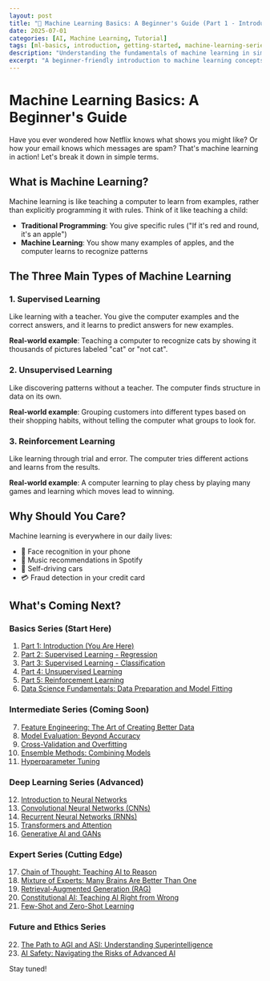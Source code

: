 ```yaml
---
layout: post
title: "🤖 Machine Learning Basics: A Beginner's Guide (Part 1 - Introduction)"
date: 2025-07-01
categories: [AI, Machine Learning, Tutorial]
tags: [ml-basics, introduction, getting-started, machine-learning-series]
description: "Understanding the fundamentals of machine learning in simple terms."
excerpt: "A beginner-friendly introduction to machine learning concepts, explained with real-world examples and minimal technical jargon."
---
```


# Machine Learning Basics: A Beginner's Guide

Have you ever wondered how Netflix knows what shows you might like? Or how your email knows which messages are spam? That's machine learning in action! Let's break it down in simple terms.

## What is Machine Learning?

Machine learning is like teaching a computer to learn from examples, rather than explicitly programming it with rules. Think of it like teaching a child:

- **Traditional Programming**: You give specific rules ("If it's red and round, it's an apple")
- **Machine Learning**: You show many examples of apples, and the computer learns to recognize patterns

## The Three Main Types of Machine Learning

### 1. Supervised Learning
Like learning with a teacher. You give the computer examples and the correct answers, and it learns to predict answers for new examples.

**Real-world example**: Teaching a computer to recognize cats by showing it thousands of pictures labeled "cat" or "not cat".

### 2. Unsupervised Learning
Like discovering patterns without a teacher. The computer finds structure in data on its own.

**Real-world example**: Grouping customers into different types based on their shopping habits, without telling the computer what groups to look for.

### 3. Reinforcement Learning
Like learning through trial and error. The computer tries different actions and learns from the results.

**Real-world example**: A computer learning to play chess by playing many games and learning which moves lead to winning.

## Why Should You Care?

Machine learning is everywhere in our daily lives:
- 📱 Face recognition in your phone
- 🎵 Music recommendations in Spotify
- 🚗 Self-driving cars
- 💳 Fraud detection in your credit card

## What's Coming Next?

### Basics Series (Start Here)
1. [Part 1: Introduction (You Are Here)](/ai/machine%20learning/tutorial/2025/07/01/machine-learning-basics-introduction/)
2. [Part 2: Supervised Learning - Regression](/ai/machine%20learning/tutorial/2025/07/01/machine-learning-regression/)
3. [Part 3: Supervised Learning - Classification](/ai/machine%20learning/tutorial/2025/07/01/machine-learning-classification/)
4. [Part 4: Unsupervised Learning](/ai/machine%20learning/tutorial/2025/07/01/machine-learning-unsupervised/)
5. [Part 5: Reinforcement Learning](/ai/machine%20learning/tutorial/2025/07/01/machine-learning-reinforcement/)
6. [Data Science Fundamentals: Data Preparation and Model Fitting](/ai/machine%20learning/tutorial/2025/07/01/data-science-fundamentals/)

### Intermediate Series (Coming Soon)
7. [Feature Engineering: The Art of Creating Better Data](/ai/machine%20learning/tutorial/2025/07/02/machine-learning-feature-engineering/)
8. [Model Evaluation: Beyond Accuracy](/ai/machine%20learning/tutorial/2025/07/02/machine-learning-model-evaluation/)
9. [Cross-Validation and Overfitting](/ai/machine%20learning/tutorial/2025/07/02/machine-learning-cross-validation/)
10. [Ensemble Methods: Combining Models](/ai/machine%20learning/tutorial/2025/07/02/machine-learning-ensemble-methods/)
11. [Hyperparameter Tuning](/ai/machine%20learning/tutorial/2025/07/02/machine-learning-hyperparameter-tuning/)

### Deep Learning Series (Advanced)
12. [Introduction to Neural Networks](/ai/deep%20learning/tutorial/2025/07/03/deep-learning-neural-networks/)
13. [Convolutional Neural Networks (CNNs)](/ai/deep%20learning/tutorial/2025/07/03/deep-learning-cnn/)
14. [Recurrent Neural Networks (RNNs)](/ai/deep%20learning/tutorial/2025/07/03/deep-learning-rnn/)
15. [Transformers and Attention](/ai/deep%20learning/tutorial/2025/07/03/deep-learning-transformers/)
16. [Generative AI and GANs](/ai/deep%20learning/tutorial/2025/07/03/deep-learning-generative-ai/)

### Expert Series (Cutting Edge)
17. [Chain of Thought: Teaching AI to Reason](/ai/machine%20learning/expert%20series/2025/07/04/expert-chain-of-thought/)
18. [Mixture of Experts: Many Brains Are Better Than One](/ai/machine%20learning/expert%20series/2025/07/04/expert-mixture-of-experts/)
19. [Retrieval-Augmented Generation (RAG)](/ai/machine%20learning/expert%20series/2025/07/04/expert-retrieval-augmented-generation/)
20. [Constitutional AI: Teaching AI Right from Wrong](/ai/machine%20learning/expert%20series/2025/07/04/expert-constitutional-ai/)
21. [Few-Shot and Zero-Shot Learning](/ai/machine%20learning/expert%20series/2025/07/04/expert-few-shot-learning/)

### Future and Ethics Series
22. [The Path to AGI and ASI: Understanding Superintelligence](/ai/future/ethics/2025/07/05/future-superintelligence/)
23. [AI Safety: Navigating the Risks of Advanced AI](/ai/future/ethics/2025/07/05/ai-safety-risks/)

Stay tuned!
